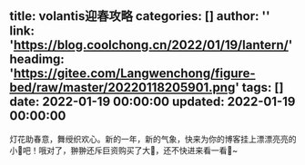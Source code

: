 title: volantis迎春攻略
categories: []
author: ''
link: 'https://blog.coolchong.cn/2022/01/19/lantern/'
headimg: 'https://gitee.com/Langwenchong/figure-bed/raw/master/20220118205901.png'
tags: []
date: 2022-01-19 00:00:00
updated: 2022-01-19 00:00:00
---

灯花助春意，舞绶织欢心。新的一年，新的气象，快来为你的博客挂上漂漂亮亮的小🏮吧！哦对了，翀翀还斥巨资购买了大🎉，还不快进来看一看🥰~

<!-- more -->
